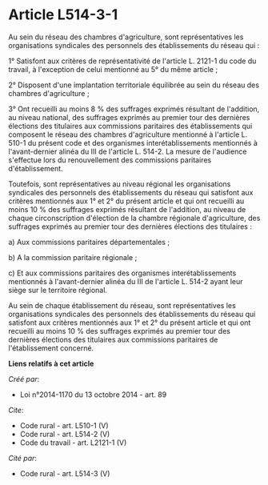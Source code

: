 # Article L514-3-1

Au sein du réseau des chambres d'agriculture, sont représentatives les organisations syndicales des personnels des
établissements du réseau qui : 

1° Satisfont aux critères de représentativité de l'article L. 2121-1 du code du travail, à l'exception de celui mentionné au
5° du même article ; 

2° Disposent d'une implantation territoriale équilibrée au sein du réseau des chambres d'agriculture ; 

3° Ont recueilli au moins 8 % des suffrages exprimés résultant de l'addition, au niveau national, des suffrages exprimés au
premier tour des dernières élections des titulaires aux commissions paritaires des établissements qui composent le réseau des
chambres d'agriculture mentionné à l'article L. 510-1 du présent code et des organismes interétablissements mentionnés à
l'avant-dernier alinéa du III de l'article L. 514-2. La mesure de l'audience s'effectue lors du renouvellement des
commissions paritaires d'établissement. 

Toutefois, sont représentatives au niveau régional les organisations syndicales des personnels des établissements du réseau
qui satisfont aux critères mentionnés aux 1° et 2° du présent article et qui ont recueilli au moins 10 % des suffrages
exprimés résultant de l'addition, au niveau de chaque circonscription d'élection de la chambre régionale d'agriculture, des
suffrages exprimés au premier tour des dernières élections des titulaires : 

a) Aux commissions paritaires départementales ; 

b) A la commission paritaire régionale ; 

c) Et aux commissions paritaires des organismes interétablissements mentionnés à l'avant-dernier alinéa du III de l'article
L. 514-2 ayant leur siège sur le territoire régional. 

Au sein de chaque établissement du réseau, sont représentatives les organisations syndicales des personnels des
établissements du réseau qui satisfont aux critères mentionnés aux 1° et 2° du présent article et qui ont recueilli au moins
10 % des suffrages exprimés au premier tour des dernières élections des titulaires aux commissions paritaires de
l'établissement concerné.

**Liens relatifs à cet article**

_Créé par_:

  - Loi n°2014-1170 du 13 octobre 2014 - art. 89

_Cite_:

  - Code rural - art. L510-1 (V)
  - Code rural - art. L514-2 (V)
  - Code du travail - art. L2121-1 (V)

_Cité par_:

  - Code rural - art. L514-3 (V)
